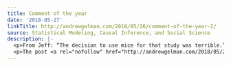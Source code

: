 ```yaml
---
title: Comment of the year
date: '2018-05-27'
linkTitle: http://andrewgelman.com/2018/05/26/comment-of-the-year-2/
source: Statistical Modeling, Causal Inference, and Social Science
description: |-
  <p>From Jeff: “The decision to use mice for that study was terrible.” “Yeah, I know&#8212;and such small samples!” Sure, it&#8217;s only May. But I don&#8217;t think we&#8217;ll see anything better for awhile, so I&#8217;m happy to give out the award right now.</p>
  <p>The post <a rel="nofollow" href="http://andrewgelman.com/2018/05/26/comment-of-the-year-2/">Comment of the year</a> appeared first on <a rel="nofollow" href="http://andrewgelman.com">Statistical Modeling, Causal Inference, and Soci
---
```

